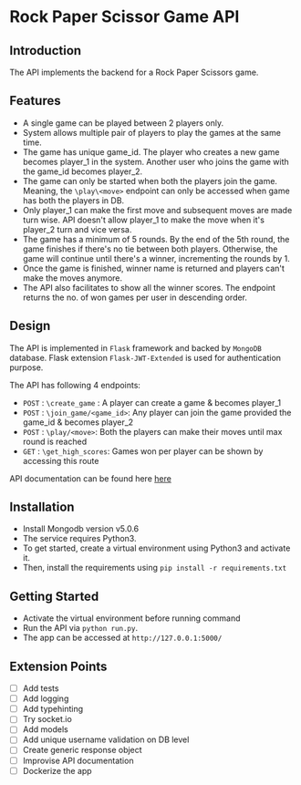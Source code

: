 # Rock Paper Scissor Game API

## Introduction

The API implements the backend for a Rock Paper Scissors game.

## Features

- A single game can be played between 2 players only.
- System allows multiple pair of players to play the games at the same time.
- The game has unique game_id. The player who creates a new game becomes player_1 in the system. 
Another user who joins the game with the game_id becomes player_2. 
- The game can only be started when both the players join the game. Meaning, the `\play\<move>` endpoint can only be accessed when game has both the players in DB.
- Only player_1 can make the first move and subsequent moves are made turn wise. API doesn't allow player_1 to make the move when it's player_2 turn and vice versa.
- The game has a minimum of 5 rounds. By the end of the 5th round, the game finishes if there's no tie between both players. Otherwise, the game will continue until there's a winner, incrementing the rounds by 1.
- Once the game is finished, winner name is returned and players can't make the moves anymore.
- The API also facilitates to show all the winner scores. The endpoint returns the no. of won games per user in descending order.

## Design

The API is implemented in `Flask` framework and backed by `MongoDB` database.
Flask extension `Flask-JWT-Extended` is used for authentication purpose.

The API has following 4 endpoints:

- `POST` : `\create_game` : A player can create a game & becomes player_1
- `POST` : `\join_game/<game_id>`: Any player can join the game provided the game_id & becomes player_2
- `POST` : `\play/<move>`: Both the players can make their moves until max round is reached 
- `GET`  : `\get_high_scores`: Games won per player can be shown by accessing this route

API documentation can be found here [here](https://documenter.getpostman.com/view/19594912/VUqmuJPz)


## Installation

- Install Mongodb version v5.0.6
- The service requires Python3.
- To get started, create a virtual environment using Python3 and activate it.
- Then, install the requirements using `pip install -r requirements.txt`

## Getting Started

   - Activate the virtual environment before running command
   - Run the API via `python run.py`.
   - The app can be accessed at `http://127.0.0.1:5000/`

## Extension Points

- [ ] Add tests
- [ ] Add logging
- [ ] Add typehinting
- [ ] Try socket.io
- [ ] Add models
- [ ] Add unique username validation on DB level
- [ ] Create generic response object
- [ ] Improvise API documentation
- [ ] Dockerize the app